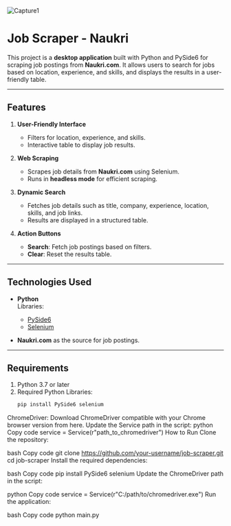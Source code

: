 
![Capture1](https://github.com/user-attachments/assets/59d29e86-a0ba-4d5c-a113-07833e55bb9f)




# Job Scraper - Naukri

This project is a **desktop application** built with Python and PySide6 for scraping job postings from **Naukri.com**. It allows users to search for jobs based on location, experience, and skills, and displays the results in a user-friendly table.

---

## Features

1. **User-Friendly Interface**
   - Filters for location, experience, and skills.
   - Interactive table to display job results.

2. **Web Scraping**
   - Scrapes job details from **Naukri.com** using Selenium.
   - Runs in **headless mode** for efficient scraping.

3. **Dynamic Search**
   - Fetches job details such as title, company, experience, location, skills, and job links.
   - Results are displayed in a structured table.

4. **Action Buttons**
   - **Search**: Fetch job postings based on filters.
   - **Clear**: Reset the results table.

---

## Technologies Used

- **Python**  
  Libraries:  
  - [PySide6](https://doc.qt.io/qtforpython/)
  - [Selenium](https://www.selenium.dev/)

- **Naukri.com** as the source for job postings.

---

## Requirements

1. Python 3.7 or later
2. Required Python Libraries:
   ```bash
   pip install PySide6 selenium
ChromeDriver:
Download ChromeDriver compatible with your Chrome browser version from here.
Update the Service path in the script:
python
Copy code
service = Service(r"path_to_chromedriver")
How to Run
Clone the repository:

bash
Copy code
git clone https://github.com/your-username/job-scraper.git
cd job-scraper
Install the required dependencies:

bash
Copy code
pip install PySide6 selenium
Update the ChromeDriver path in the script:

python
Copy code
service = Service(r"C:/path/to/chromedriver.exe")
Run the application:

bash
Copy code
python main.py
